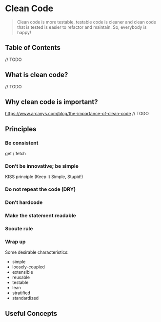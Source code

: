 # Clean Code

> Clean code is more testable, testable code is cleaner and clean code that is tested is easier to refactor and maintain. So, everybody is happy!

## Table of Contents

// TODO

## What is clean code?

// TODO

## Why clean code is important?

https://www.arcanys.com/blog/the-importance-of-clean-code
// TODO

## Principles

### Be consistent

get / fetch

### Don’t be innovative; be simple

KISS principle (Keep It Simple, Stupid!)

### Do not repeat the code (DRY)

### Don’t hardcode

### Make the statement readable

### Scoute rule

### Wrap up

Some desirable characteristics:

- simple
- loosely-coupled
- extensible
- reusable
- testable
- lean
- stratified
- standardized

## Useful Concepts
